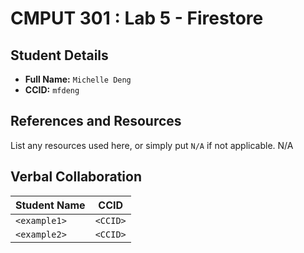 # CMPUT 301 : Lab 5 - Firestore

## Student Details

- **Full Name:** `Michelle Deng`
- **CCID:** `mfdeng`

## References and Resources

List any resources used here, or simply put `N/A` if not applicable.
N/A

## Verbal Collaboration

| Student Name | CCID     |
| ------------ | -------- |
| `<example1>` | `<CCID>` |
| `<example2>` | `<CCID>` |
